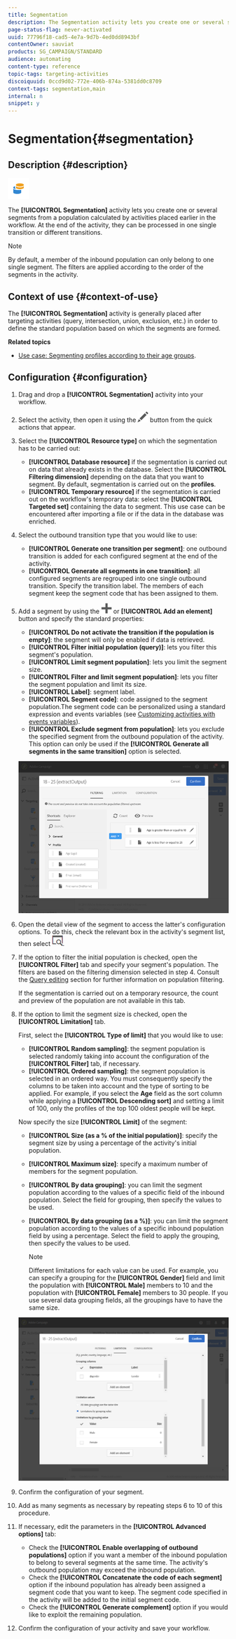 ```yaml
---
title: Segmentation
description: The Segmentation activity lets you create one or several segments from a population calculated by activities placed earlier in the workflow.
page-status-flag: never-activated
uuid: 77796f18-cad5-4e7a-9d7b-4ed0dd8943bf
contentOwner: sauviat
products: SG_CAMPAIGN/STANDARD
audience: automating
content-type: reference
topic-tags: targeting-activities
discoiquuid: 0ccd9d02-772e-406b-874a-5381dd0c8709
context-tags: segmentation,main
internal: n
snippet: y
---
```


# Segmentation{#segmentation}

## Description {#description}

![](assets/segmentation.png)

The **[!UICONTROL Segmentation]** activity lets you create one or several segments from a population calculated by activities placed earlier in the workflow. At the end of the activity, they can be processed in one single transition or different transitions.

>[!NOTE]
>
>By default, a member of the inbound population can only belong to one single segment. The filters are applied according to the order of the segments in the activity.

## Context of use {#context-of-use}

The **[!UICONTROL Segmentation]** activity is generally placed after targeting activities (query, intersection, union, exclusion, etc.) in order to define the standard population based on which the segments are formed.

**Related topics**

* [Use case: Segmenting profiles according to their age groups](../../automating/using/segmentation-age-groups.md).

## Configuration {#configuration}

1. Drag and drop a **[!UICONTROL Segmentation]** activity into your workflow.
1. Select the activity, then open it using the ![](assets/edit_darkgrey-24px.png) button from the quick actions that appear.
1. Select the **[!UICONTROL Resource type]** on which the segmentation has to be carried out:

    * **[!UICONTROL Database resource]** if the segmentation is carried out on data that already exists in the database. Select the **[!UICONTROL Filtering dimension]** depending on the data that you want to segment. By default, segmentation is carried out on the **profiles**.
    * **[!UICONTROL Temporary resource]** if the segmentation is carried out on the workflow's temporary data: select the **[!UICONTROL Targeted set]** containing the data to segment. This use case can be encountered after importing a file or if the data in the database was enriched.

1. Select the outbound transition type that you would like to use:

    * **[!UICONTROL Generate one transition per segment]**: one outbound transition is added for each configured segment at the end of the activity.
    * **[!UICONTROL Generate all segments in one transition]**: all configured segments are regrouped into one single outbound transition. Specify the transition label. The members of each segment keep the segment code that has been assigned to them.

1. Add a segment by using the ![](assets/add_darkgrey-24px.png) or **[!UICONTROL Add an element]** button and specify the standard properties:

    * **[!UICONTROL Do not activate the transition if the population is empty]**: the segment will only be enabled if data is retrieved.
    * **[!UICONTROL Filter initial population (query)]**: lets you filter this segment's population.
    * **[!UICONTROL Limit segment population]**: lets you limit the segment size.
    * **[!UICONTROL Filter and limit segment population]**: lets you filter the segment population and limit its size.
    * **[!UICONTROL Label]**: segment label.
    * **[!UICONTROL Segment code]**: code assigned to the segment population.The segment code can be personalized using a standard expression and events variables (see [Customizing activities with events variables](../../automating/using/calling-a-workflow-with-external-parameters.md#customizing-activities-with-events-variables)).
    * **[!UICONTROL Exclude segment from population]**: lets you exclude the specified segment from the outbound population of the activity. This option can only be used if the **[!UICONTROL Generate all segments in the same transition]** option is selected.

   ![](assets/wkf_segment_new_segment.png)

1. Open the detail view of the segment to access the latter's configuration options. To do this, check the relevant box in the activity's segment list, then select ![](assets/wkf_segment_parameters_24px.png).
1. If the option to filter the initial population is checked, open the **[!UICONTROL Filter]** tab and specify your segment's population. The filters are based on the filtering dimension selected in step 4. Consult the [Query editing](../../automating/using/editing-queries.md) section for further information on population filtering.

   If the segmentation is carried out on a temporary resource, the count and preview of the population are not available in this tab.

1. If the option to limit the segment size is checked, open the **[!UICONTROL Limitation]** tab.

   First, select the **[!UICONTROL Type of limit]** that you would like to use:

    * **[!UICONTROL Random sampling]**: the segment population is selected randomly taking into account the configuration of the **[!UICONTROL Filter]** tab, if necessary.
    * **[!UICONTROL Ordered sampling]**: the segment population is selected in an ordered way. You must consequently specify the columns to be taken into account and the type of sorting to be applied. For example, if you select the **Age** field as the sort column while applying a **[!UICONTROL Descending sort]** and setting a limit of 100, only the profiles of the top 100 oldest people will be kept.

   Now specify the size **[!UICONTROL Limit]** of the segment:

    * **[!UICONTROL Size (as a % of the initial population)]**: specify the segment size by using a percentage of the activity's initial population.
    * **[!UICONTROL Maximum size]**: specify a maximum number of members for the segment population.
    * **[!UICONTROL By data grouping]**: you can limit the segment population according to the values of a specific field of the inbound population. Select the field for grouping, then specify the values to be used.
    * **[!UICONTROL By data grouping (as a %)]**: you can limit the segment population according to the values of a specific inbound population field by using a percentage. Select the field to apply the grouping, then specify the values to be used.

      >[!NOTE]
      >
      >Different limitations for each value can be used. For example, you can specify a grouping for the **[!UICONTROL Gender]** field and limit the population with **[!UICONTROL Male]** members to 10 and the population with **[!UICONTROL Female]** members to 30 people. If you use several data grouping fields, all the groupings have to have the same size.

   ![](assets/wkf_segment_limit_by_grouping.png)

1. Confirm the configuration of your segment.
1. Add as many segments as necessary by repeating steps 6 to 10 of this procedure.
1. If necessary, edit the parameters in the **[!UICONTROL Advanced options]** tab:

    * Check the **[!UICONTROL Enable overlapping of outbound populations]** option if you want a member of the inbound population to belong to several segments at the same time. The activity's outbound population may exceed the inbound population.
    * Check the **[!UICONTROL Concatenate the code of each segment]** option if the inbound population has already been assigned a segment code that you want to keep. The segment code specified in the activity will be added to the initial segment code.
    * Check the **[!UICONTROL Generate complement]** option if you would like to exploit the remaining population.

1. Confirm the configuration of your activity and save your workflow.
